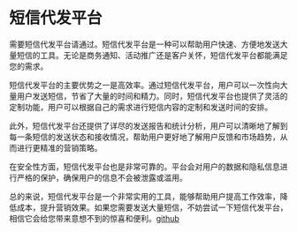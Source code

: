 # 短信代发平台

需要短信代发平台请通过。短信代发平台是一种可以帮助用户快速、方便地发送大量短信的工具。无论是商务通知、活动推广还是客户关怀，短信代发平台都能满足您的需求。

短信代发平台的主要优势之一是高效率。通过短信代发平台，用户可以一次性向大量用户发送短信，节省了大量的时间和精力。同时，短信代发平台也提供了灵活的定制功能，用户可以根据自己的需求进行短信内容的定制和发送时间的安排。

此外，短信代发平台还提供了详尽的发送报告和统计分析，用户可以清晰地了解到每一条短信的发送状态和接收情况，帮助用户更好地了解用户反馈和市场趋势，从而进行更精准的营销策略。

在安全性方面，短信代发平台也是非常可靠的。平台会对用户的数据和隐私信息进行严格的保护，确保用户的信息不会被泄露或滥用。

总的来说，短信代发平台是一个非常实用的工具，能够帮助用户提高工作效率，降低成本，提升营销效果。如果您需要发送大量短信，不妨尝试一下短信代发平台，相信它会给您带来意想不到的惊喜和便利。[github](https://github.com)
